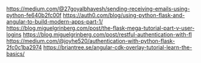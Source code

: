 https://medium.com/@27goyalbhavesh/sending-receiving-emails-using-python-fe640b2fc00f
https://auth0.com/blog/using-python-flask-and-angular-to-build-modern-apps-part-1/
https://blog.miguelgrinberg.com/post/the-flask-mega-tutorial-part-v-user-logins
[https://blog.miguelgrinberg.com/post/restful-authentication-with-fl
](https://www.google.com/url?sa=t&source=web&rct=j&opi=89978449&url=https://blog.miguelgrinberg.com/post/restful-authentication-with-flask&ved=2ahUKEwjS5r6Em9aOAxXbQUEAHSjiBhwQFnoECB8QAQ&usg=AOvVaw286LM2Y5cBXpCsaMYCHexU)
https://medium.com/@joyhe520/authentication-with-python-flask-2fc0c1ba2974
https://briantree.se/angular-cdk-overlay-tutorial-learn-the-basics/
